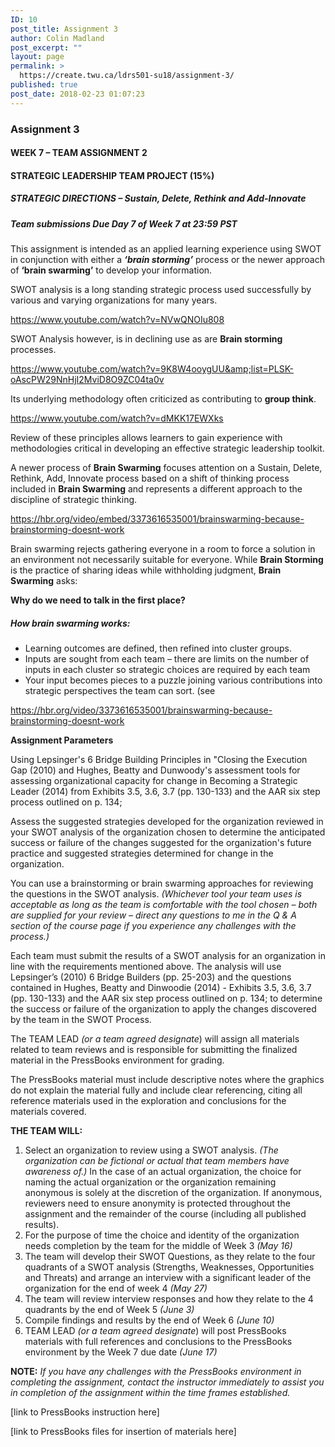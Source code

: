 ```yaml
---
ID: 10
post_title: Assignment 3
author: Colin Madland
post_excerpt: ""
layout: page
permalink: >
  https://create.twu.ca/ldrs501-su18/assignment-3/
published: true
post_date: 2018-02-23 01:07:23
---
```

### Assignment 3

#### **WEEK 7 – TEAM ASSIGNMENT 2**

#### **STRATEGIC LEADERSHIP TEAM PROJECT (15%)**

##### **STRATEGIC DIRECTIONS – Sustain, Delete, Rethink and Add-Innovate**

##### **Team submissions Due Day 7 of Week 7 at 23:59 PST**

This assignment is intended as an applied learning experience using SWOT in conjunction with either a _**‘brain storming’**_ process or the newer approach of **‘brain swarming’** to develop your information.

SWOT analysis is a long standing strategic process used successfully by various and varying organizations for many years.

https://www.youtube.com/watch?v=NVwQNOIu808

SWOT Analysis however, is in declining use as are **Brain storming** processes.

https://www.youtube.com/watch?v=9K8W4ooygUU&amp;list=PLSK-oAscPW29NnHjI2MviD8O9ZC04ta0v

Its underlying methodology often criticized as contributing to **group think**.

https://www.youtube.com/watch?v=dMKK17EWXks

Review of these principles allows learners to gain experience with methodologies critical in developing an effective strategic leadership toolkit.

A newer process of **Brain Swarming** focuses attention on a Sustain, Delete, Rethink, Add, Innovate process based on a shift of thinking process included in **Brain Swarming** and represents a different approach to the discipline of strategic thinking.

https://hbr.org/video/embed/3373616535001/brainswarming-because-brainstorming-doesnt-work

Brain swarming rejects gathering everyone in a room to force a solution in an environment not necessarily suitable for everyone. While **Brain Storming** is the practice of sharing ideas while withholding judgment, **Brain Swarming** asks:

**Why do we need to talk in the first place?**

##### How brain swarming works:

* Learning outcomes are defined, then refined into cluster groups.
* Inputs are sought from each team – there are limits on the number of inputs in each cluster so strategic choices are required by each team
* Your input becomes pieces to a puzzle joining various contributions into strategic perspectives the team can sort. (see

https://hbr.org/video/3373616535001/brainswarming-because-brainstorming-doesnt-work

**Assignment Parameters**

Using Lepsinger's 6 Bridge Building Principles in "Closing the Execution Gap (2010) and Hughes, Beatty and Dunwoody's assessment tools for assessing organizational capacity for change in Becoming a Strategic Leader (2014) from Exhibits 3.5, 3.6, 3.7 (pp. 130-133) and the AAR six step process outlined on p. 134;

Assess the suggested strategies developed for the organization reviewed in your SWOT analysis of the organization chosen to determine the anticipated success or failure of the changes suggested for the organization's future practice and suggested strategies determined for change in the organization.

You can use a brainstorming or brain swarming approaches for reviewing the questions in the SWOT analysis. _(Whichever tool your team uses is acceptable as long as the team is comfortable with the tool chosen – both are supplied for your review – direct any questions to me in the Q &amp; A section of the course page if you experience any challenges with the process.)_

Each team must submit the results of a SWOT analysis for an organization in line with the requirements mentioned above. The analysis will use Lepsinger’s (2010) 6 Bridge Builders (pp. 25-203) and the questions contained in Hughes, Beatty and Dinwoodie (2014) - Exhibits 3.5, 3.6, 3.7 (pp. 130-133) and the AAR six step process outlined on p. 134; to determine the success or failure of the organization to apply the changes discovered by the team in the SWOT Process.

The TEAM LEAD _(or a team agreed designate_) will assign all materials related to team reviews and is responsible for submitting the finalized material in the PressBooks environment for grading.

The PressBooks material must include descriptive notes where the graphics do not explain the material fully and include clear referencing, citing all reference materials used in the exploration and conclusions for the materials covered.

**THE TEAM WILL:**

1. Select an organization to review using a SWOT analysis. _(The organization can be fictional or actual that team members have awareness of.)_ In the case of an actual organization, the choice for naming the actual organization or the organization remaining  anonymous is solely at the discretion of the organization. If anonymous, reviewers need to ensure anonymity is protected throughout the assignment and the remainder of the course (including all published results).
1. For the purpose of time the choice and identity of the organization needs completion by the team for the middle of Week 3 _(May 16)_
2. The team will develop their SWOT Questions, as they relate to the four quadrants of a SWOT analysis (Strengths, Weaknesses, Opportunities and Threats) and arrange an interview with a significant leader of the organization for the end of week 4 _(May 27)_
3. The team will review interview responses and how they relate to the 4 quadrants by the end of Week 5 _(June 3)_
4. Compile findings and results by the end of Week 6 _(June 10)_
5. TEAM LEAD _(or a team agreed designate_) will post PressBooks materials with full references and conclusions to the PressBooks environment by the Week 7 due date _(June 17)_

**NOTE:** _If you have any challenges with the PressBooks environment in completing the assignment, contact the instructor immediately to assist you in completion of the assignment within the time frames established._

[link to PressBooks instruction here]

[link to PressBooks files for insertion of materials here]
